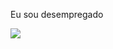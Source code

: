 Eu sou desempregado


![](<img src="https://media1.tenor.com/m/e1yVMPJiO_wAAAAC/really-tangled.gif" alt="a close up of a cartoon character &#39;s face with a woman &#39;s hand on it"/>)


